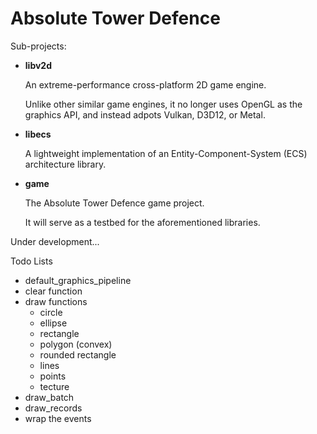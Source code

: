 # Absolute Tower Defence

Sub-projects:

- **libv2d**

  An extreme-performance cross-platform 2D game engine.

  Unlike other similar game engines, it no longer uses OpenGL as the graphics API, and instead adpots Vulkan, D3D12, or Metal.

- **libecs**

  A lightweight implementation of an Entity-Component-System (ECS) architecture library.

- **game**

  The Absolute Tower Defence game project.

  It will serve as a testbed for the aforementioned libraries.

Under development...



Todo Lists

- default_graphics_pipeline
- clear function
- draw functions
  - circle
  - ellipse
  - rectangle
  - polygon (convex)
  - rounded rectangle
  - lines
  - points
  - tecture
- draw_batch
- draw_records
- wrap the events
